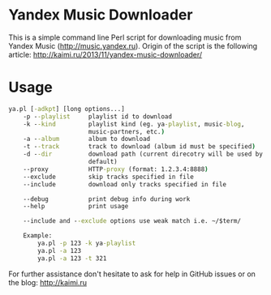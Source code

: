 Yandex Music Downloader
=====================

This is a simple command line Perl script for downloading music from Yandex Music (http://music.yandex.ru).
Origin of the script is the following article: http://kaimi.ru/2013/11/yandex-music-downloader/

# Usage

```bat
ya.pl [-adkpt] [long options...]
	-p --playlist     playlist id to download
	-k --kind         playlist kind (eg. ya-playlist, music-blog,
	                  music-partners, etc.)
	-a --album        album to download
	-t --track        track to download (album id must be specified)
	-d --dir          download path (current direcotry will be used by
	                  default)
	--proxy           HTTP-proxy (format: 1.2.3.4:8888)
	--exclude         skip tracks specified in file
	--include         download only tracks specified in file

	--debug           print debug info during work
	--help            print usage

	--include and --exclude options use weak match i.e. ~/$term/

	Example:        
		ya.pl -p 123 -k ya-playlist
		ya.pl -a 123   
		ya.pl -a 123 -t 321

```

For further assistance don't hesitate to ask for help in GitHub issues or on the blog: http://kaimi.ru
